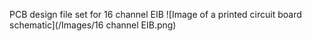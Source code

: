 PCB design file set for 16 channel EIB 
![Image of a printed circuit board schematic](/Images/16 channel EIB.png)

